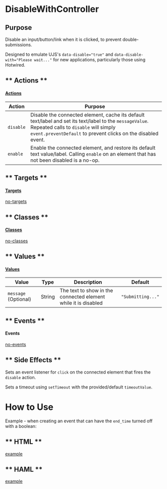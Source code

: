 # DisableWithController

## Purpose

Disable an input/button/link when it is clicked, to prevent double-submissions.

Designed to emulate UJS's `data-disable="true"` and  `data-disable-with="Please wait..."` for new applications, particularly those using Hotwired. 

<!-- tabs:start -->

## ** Actions **

#### [Actions](https://stimulus.hotwire.dev/reference/actions)

| Action | Purpose |
| --- | --- |
| `disable` | Disable the connected element, cache its default text/label and set its text/label to the `messageValue`. Repeated calls to `disable`  will simply `event.preventDefault` to prevent clicks on the disabled event. |
| `enable` | Enable the connected element, and restore its default text value/label. Calling `enable` on an element that has not been disabled is a no-op.  |


## ** Targets **

#### [Targets](https://stimulus.hotwire.dev/reference/targets)

[no-targets](../_partials/no-targets.md ':include')

## ** Classes **

#### [Classes](https://stimulus.hotwire.dev/reference/classes)

[no-classes](../_partials/no-classes.md ':include')

## ** Values **

#### [Values](https://stimulus.hotwire.dev/reference/values)

| Value | Type | Description | Default |
| --- | --- | --- | --- |
| `message` (Optional) | String | The text to show in the connected element while it is disabled | `"Submitting..."` |

## ** Events **

#### Events

[no-events](../_partials/no-events.md ':include')

## ** Side Effects **

Sets an event listener for `click` on the connected element that fires the `disable` action.

Sets a timeout using `setTimeout` with the provided/default `timeoutValue`. 

<!-- tabs:end -->

# How to Use

Example - when creating an event that can have the `end_time` turned off with a boolean:

<!-- tabs:start -->

## ** HTML **

[example](../examples/disable_with_controller.html ':include :type=code')

## ** HAML **

[example](../examples/disable_with_controller.haml ':include :type=code')
<!-- tabs:end -->
